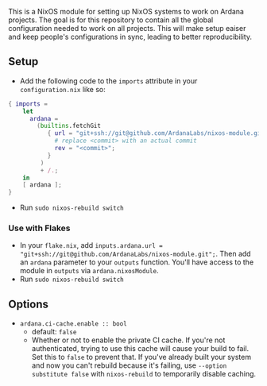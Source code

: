 This is a NixOS module for setting up NixOS systems to work on Ardana projects. The goal is for this repository to contain all the global configuration needed to work on all projects. This will make setup eaiser and keep people's configurations in sync, leading to better reproducibility.

## Setup
- Add the following code to the `imports` attribute in your `configuration.nix` like so:

```nix
{ imports =
    let
      ardana =
        (builtins.fetchGit
           { url = "git+ssh://git@github.com/ArdanaLabs/nixos-module.git";
             # replace <commit> with an actual commit
             rev = "<commit>";
           }
         )
         + /.;
    in
    [ ardana ];
}
```
- Run `sudo nixos-rebuild switch`

### Use with Flakes
- In your `flake.nix`, add `inputs.ardana.url = "git+ssh://git@github.com/ArdanaLabs/nixos-module.git";`. Then add an `ardana` parameter to your `outputs` function. You'll have access to the module in `outputs` via `ardana.nixosModule`.
- Run `sudo nixos-rebuild switch`

## Options
- `ardana.ci-cache.enable :: bool`
  - default: `false`
  - Whether or not to enable the private CI cache. If you're not authenticated, trying to use this cache will cause your build to fail. Set this to `false` to prevent that. If you've already built your system and now you can't rebuild because it's failing, use `--option substitute false` with `nixos-rebuild` to temporarily disable caching.
